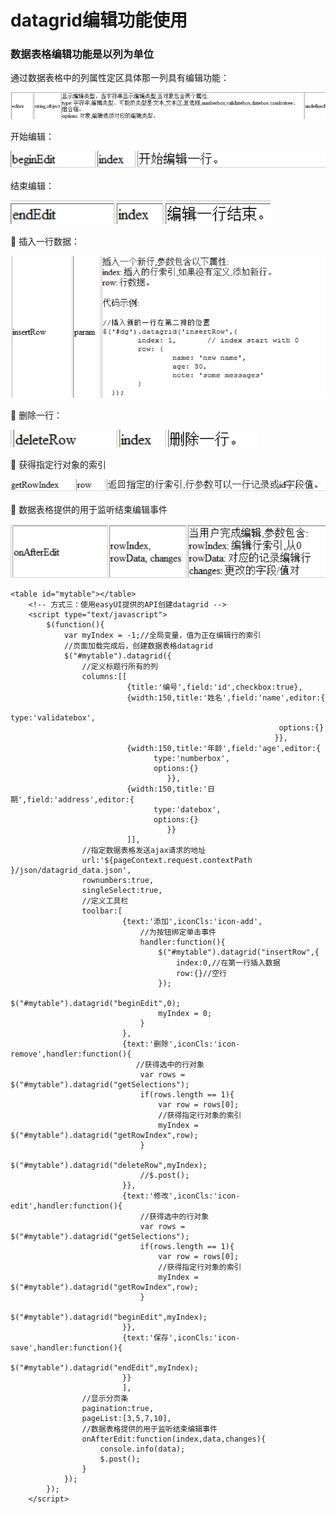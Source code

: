 # datagrid编辑功能使用

### 数据表格编辑功能是以列为单位 

通过数据表格中的列属性定区具体那一列具有编辑功能：

![](../../../../.gitbook/assets/image%20%28144%29.png)

开始编辑：

![](../../../../.gitbook/assets/image%20%28149%29.png)

结束编辑：

![](../../../../.gitbook/assets/image%20%282%29.png)

 插入一行数据：

![](../../../../.gitbook/assets/image%20%28248%29.png)

 删除一行：

![](../../../../.gitbook/assets/image%20%28134%29.png)

 获得指定行对象的索引

![](../../../../.gitbook/assets/image%20%2874%29.png)

 数据表格提供的用于监听结束编辑事件

![](../../../../.gitbook/assets/image%20%28146%29.png)

```text
<table id="mytable"></table>
	<!-- 方式三：使用easyUI提供的API创建datagrid -->
	<script type="text/javascript">
		$(function(){
			var myIndex = -1;//全局变量，值为正在编辑行的索引
			//页面加载完成后，创建数据表格datagrid
			$("#mytable").datagrid({
				//定义标题行所有的列
				columns:[[
				          {title:'编号',field:'id',checkbox:true},
				          {width:150,title:'姓名',field:'name',editor:{
				        	  								type:'validatebox',
				        	  								options:{}
				          								   }},
				          {width:150,title:'年龄',field:'age',editor:{
								type:'numberbox',
  								options:{}
								   }},
				          {width:150,title:'日期',field:'address',editor:{
								type:'datebox',
  								options:{}
								   }}
				          ]],
				//指定数据表格发送ajax请求的地址
				url:'${pageContext.request.contextPath }/json/datagrid_data.json',
				rownumbers:true,
				singleSelect:true,
				//定义工具栏
				toolbar:[
				         {text:'添加',iconCls:'icon-add',
				        	 //为按钮绑定单击事件
				        	 handler:function(){
				        		 $("#mytable").datagrid("insertRow",{
				        			 index:0,//在第一行插入数据
				        			 row:{}//空行
				        		 });
				        		 $("#mytable").datagrid("beginEdit",0);
				        		 myIndex = 0;
				         	 }
				         },
				         {text:'删除',iconCls:'icon-remove',handler:function(){
				        	//获得选中的行对象
				        	 var rows = $("#mytable").datagrid("getSelections");
				        	 if(rows.length == 1){
				        		 var row = rows[0];
				        		 //获得指定行对象的索引
				        		 myIndex = $("#mytable").datagrid("getRowIndex",row);
				        	 }
				        	 $("#mytable").datagrid("deleteRow",myIndex);
				        	 //$.post();
				         }},
				         {text:'修改',iconCls:'icon-edit',handler:function(){
				        	 //获得选中的行对象
				        	 var rows = $("#mytable").datagrid("getSelections");
				        	 if(rows.length == 1){
				        		 var row = rows[0];
				        		 //获得指定行对象的索引
				        		 myIndex = $("#mytable").datagrid("getRowIndex",row);
				        	 }
				        	 $("#mytable").datagrid("beginEdit",myIndex);
				         }},
				         {text:'保存',iconCls:'icon-save',handler:function(){
				        	 $("#mytable").datagrid("endEdit",myIndex);
				         }}
				         ],
				//显示分页条
				pagination:true,
				pageList:[3,5,7,10],
				//数据表格提供的用于监听结束编辑事件
				onAfterEdit:function(index,data,changes){
					console.info(data);
					$.post();
				}
			});
		});
	</script>

```

